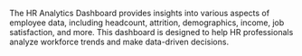 The HR Analytics Dashboard provides insights into various aspects of employee data, including headcount, attrition, demographics, income, job satisfaction, and more. This dashboard is designed to help HR professionals analyze workforce trends and make data-driven decisions.
